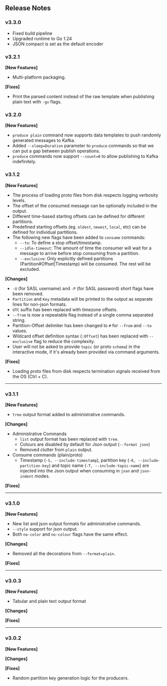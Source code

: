 ## Release Notes

### v3.3.0

- Fixed build pipeline
- Upgraded runtime to Go 1.24
- JSON compact is set as the default encoder

### v3.2.1

**[New Features]**

- Multi-platform packaging.

**[Fixes]**
- Print the parsed content instead of the raw template when publishing plain text with `-gv` flags.

### v3.2.0

**[New Features]**

- `produce plain` command now supports data templates to push randomly generated messages to Kafka.
- Added `--sleep=Duration` parameter to `produce` commands so that we can put a gap between publish operations.
- `produce` commands now support `--count=0` to allow publishing to Kafka indefinitely. 

### v3.1.2

**[New Features]**
- The process of loading proto files from disk respects logging verbosity levels.
- The offset of the consumed message can be optionally included in the output.
- Different time-based starting offsets can be defined for different partitions.
- Predefined starting offsets (eg. `oldest`, `newest`, `local`, etc) can be defined for individual partitions.
- The following new flags have been added to `consume` commands: 
    - `--to`: To define a stop offset/timestamp.
    - `--idle-timeout`: The amount of time the consumer will wait for a message to arrive before stop consuming from a partition.
    - `--exclusive`: Only explicitly defined partitions (Partition#Offset|Timestamp) will be consumed. The rest will be excluded.

**[Changes]**
 - `-U` (for SASL username) and `-P` (for SASL password) short flags have been removed.
 - `Partition` and `Key` metadata will be printed to the output as separate lines for non-json formats.
 - `UTC` suffix has been replaced with timezone offsets.
 - `--from` is now a repeatable flag instead of a single comma separated string.
 - Partition-Offset delimiter has been changed to `#` for `--from` and `--to` values.
 - Wildcard offset definition syntax (`:Offset`) has been replaced with `--exclusive` flag to reduce the complexity.
 - User will not be asked to provide `topic` (or proto `schema`) in the interactive mode, if it's already been provided via command arguments. 

**[Fixes]**
- Loading proto files from disk respects termination signals received from the OS (Ctrl + C).
 
---
### v3.1.1

**[New Features]**
 - `tree` output format added to administrative commands.

**[Changes]**
- Administrative Commands
  - `list` output format has been replaced with `tree`.
  - Colours are disabled by default for Json output (`--format json`)
  - Removed clutter from `plain` output.
- Consume commands (plain/proto)
  - Timestamp (`-S, --include-timestamp`), partition key (`-K, --include-partition-key`) and topic name (`-T, --include-topic-name`) are injected into the Json output when consuming in `json` and `json-indent` modes.

**[Fixes]**

---

### v3.1.0

**[New Features]**

 - New list and json output formats for administrative commands.
 - `--style` support for json output.
 - Both `no-color` and `no-colour` flags have the same effect.
 
 **[Changes]**
 - Removed all the decorations from `--format=plain`.
 
 **[Fixes]**
 
---
 
 ### v3.0.3
 
 **[New Features]**
  - Tabular and plain text output format
 
 **[Changes]**

 
 **[Fixes]**
 
---
 
  ### v3.0.2
  
  **[New Features]**
   
  
  **[Changes]**
 
  
  **[Fixes]**
  - Random partition key generation logic for the producers.
